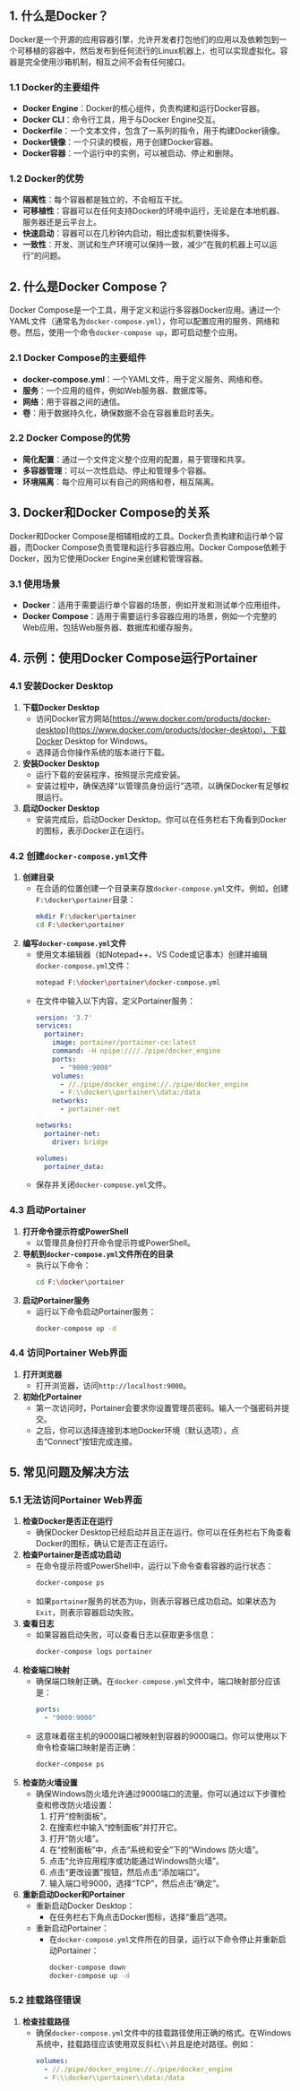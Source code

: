 ## 1. 什么是Docker？
Docker是一个开源的应用容器引擎，允许开发者打包他们的应用以及依赖包到一个可移植的容器中，然后发布到任何流行的Linux机器上，也可以实现虚拟化。容器是完全使用沙箱机制，相互之间不会有任何接口。

### 1.1 Docker的主要组件
- **Docker Engine**：Docker的核心组件，负责构建和运行Docker容器。
- **Docker CLI**：命令行工具，用于与Docker Engine交互。
- **Dockerfile**：一个文本文件，包含了一系列的指令，用于构建Docker镜像。
- **Docker镜像**：一个只读的模板，用于创建Docker容器。
- **Docker容器**：一个运行中的实例，可以被启动、停止和删除。

### 1.2 Docker的优势
- **隔离性**：每个容器都是独立的，不会相互干扰。
- **可移植性**：容器可以在任何支持Docker的环境中运行，无论是在本地机器、服务器还是云平台上。
- **快速启动**：容器可以在几秒钟内启动，相比虚拟机要快得多。
- **一致性**：开发、测试和生产环境可以保持一致，减少“在我的机器上可以运行”的问题。

## 2. 什么是Docker Compose？
Docker Compose是一个工具，用于定义和运行多容器Docker应用。通过一个YAML文件（通常名为`docker-compose.yml`），你可以配置应用的服务、网络和卷。然后，使用一个命令`docker-compose up`，即可启动整个应用。

### 2.1 Docker Compose的主要组件
- **docker-compose.yml**：一个YAML文件，用于定义服务、网络和卷。
- **服务**：一个应用的组件，例如Web服务器、数据库等。
- **网络**：用于容器之间的通信。
- **卷**：用于数据持久化，确保数据不会在容器重启时丢失。

### 2.2 Docker Compose的优势
- **简化配置**：通过一个文件定义整个应用的配置，易于管理和共享。
- **多容器管理**：可以一次性启动、停止和管理多个容器。
- **环境隔离**：每个应用可以有自己的网络和卷，相互隔离。

## 3. Docker和Docker Compose的关系
Docker和Docker Compose是相辅相成的工具。Docker负责构建和运行单个容器，而Docker Compose负责管理和运行多容器应用。Docker Compose依赖于Docker，因为它使用Docker Engine来创建和管理容器。

### 3.1 使用场景
- **Docker**：适用于需要运行单个容器的场景，例如开发和测试单个应用组件。
- **Docker Compose**：适用于需要运行多容器应用的场景，例如一个完整的Web应用，包括Web服务器、数据库和缓存服务。

## 4. 示例：使用Docker Compose运行Portainer

### 4.1 安装Docker Desktop
1. **下载Docker Desktop**
    - 访问Docker官方网站[https://www.docker.com/products/docker-desktop](https://www.docker.com/products/docker-desktop)，下载Docker Desktop for Windows。
    - 选择适合你操作系统的版本进行下载。
2. **安装Docker Desktop**
    - 运行下载的安装程序，按照提示完成安装。
    - 安装过程中，确保选择“以管理员身份运行”选项，以确保Docker有足够权限运行。
3. **启动Docker Desktop**
    - 安装完成后，启动Docker Desktop。你可以在任务栏右下角看到Docker的图标，表示Docker正在运行。

### 4.2 创建`docker-compose.yml`文件
1. **创建目录**
    - 在合适的位置创建一个目录来存放`docker-compose.yml`文件。例如，创建`F:\docker\portainer`目录：
        ```bash
        mkdir F:\docker\portainer
        cd F:\docker\portainer
        ```
2. **编写`docker-compose.yml`文件**
    - 使用文本编辑器（如Notepad++、VS Code或记事本）创建并编辑`docker-compose.yml`文件：
        ```bash
        notepad F:\docker\portainer\docker-compose.yml
        ```
    - 在文件中输入以下内容，定义Portainer服务：
        ```yaml
        version: '3.7'
        services:
          portainer:
            image: portainer/portainer-ce:latest
            command: -H npipe:////./pipe/docker_engine
            ports:
              - "9000:9000"
            volumes:
              - //./pipe/docker_engine://./pipe/docker_engine
              - F:\\docker\\portainer\\data:/data
            networks:
              - portainer-net

        networks:
          portainer-net:
            driver: bridge

        volumes:
          portainer_data:
        ```
    - 保存并关闭`docker-compose.yml`文件。

### 4.3 启动Portainer
1. **打开命令提示符或PowerShell**
    - 以管理员身份打开命令提示符或PowerShell。
2. **导航到`docker-compose.yml`文件所在的目录**
    - 执行以下命令：
        ```bash
        cd F:\docker\portainer
        ```
3. **启动Portainer服务**
    - 运行以下命令启动Portainer服务：
        ```bash
        docker-compose up -d
        ```

### 4.4 访问Portainer Web界面
1. **打开浏览器**
    - 打开浏览器，访问`http://localhost:9000`。
2. **初始化Portainer**
    - 第一次访问时，Portainer会要求你设置管理员密码。输入一个强密码并提交。
    - 之后，你可以选择连接到本地Docker环境（默认选项），点击“Connect”按钮完成连接。

## 5. 常见问题及解决方法

### 5.1 无法访问Portainer Web界面
1. **检查Docker是否正在运行**
    - 确保Docker Desktop已经启动并且正在运行。你可以在任务栏右下角查看Docker的图标，确认它是否正在运行。
2. **检查Portainer是否成功启动**
    - 在命令提示符或PowerShell中，运行以下命令查看容器的运行状态：
        ```bash
        docker-compose ps
        ```
    - 如果`portainer`服务的状态为`Up`，则表示容器已成功启动。如果状态为`Exit`，则表示容器启动失败。
3. **查看日志**
    - 如果容器启动失败，可以查看日志以获取更多信息：
        ```bash
        docker-compose logs portainer
        ```
4. **检查端口映射**
    - 确保端口映射正确。在`docker-compose.yml`文件中，端口映射部分应该是：
        ```yaml
        ports:
          - "9000:9000"
        ```
    - 这意味着宿主机的9000端口被映射到容器的9000端口。你可以使用以下命令检查端口映射是否正确：
        ```bash
        docker-compose ps
        ```
5. **检查防火墙设置**
    - 确保Windows防火墙允许通过9000端口的流量。你可以通过以下步骤检查和修改防火墙设置：
        1. 打开“控制面板”。
        2. 在搜索栏中输入“控制面板”并打开它。
        3. 打开“防火墙”。
        4. 在“控制面板”中，点击“系统和安全”下的“Windows 防火墙”。
        5. 点击“允许应用程序或功能通过Windows防火墙”。
        6. 点击“更改设置”按钮，然后点击“添加端口”。
        7. 输入端口号9000，选择“TCP”，然后点击“确定”。
6. **重新启动Docker和Portainer**
    - 重新启动Docker Desktop：
        - 在任务栏右下角点击Docker图标，选择“重启”选项。
    - 重新启动Portainer：
        - 在`docker-compose.yml`文件所在的目录，运行以下命令停止并重新启动Portainer：
            ```bash
            docker-compose down
            docker-compose up -d
            ```

### 5.2 挂载路径错误
1. **检查挂载路径**
    - 确保`docker-compose.yml`文件中的挂载路径使用正确的格式。在Windows系统中，挂载路径应该使用双反斜杠`\\`并且是绝对路径。例如：
        ```yaml
        volumes:
          - //./pipe/docker_engine://./pipe/docker_engine
          - F:\\docker\\portainer\\data:/data
        ```

